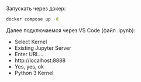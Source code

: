Запускать через докер:
```sh
docker compose up -d
```

Далее подключаемся через VS Code (файл .ipynb): 
- Select Kernel
- Existing Jupyter Server
- Enter URL...
- http://localhost:8888
- Yes, yes, ok
- Python 3 Kernel